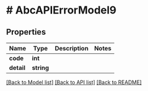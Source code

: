 # # AbcAPIErrorModel9

## Properties

Name | Type | Description | Notes
------------ | ------------- | ------------- | -------------
**code** | **int** |  |
**detail** | **string** |  |

[[Back to Model list]](../../README.md#models) [[Back to API list]](../../README.md#endpoints) [[Back to README]](../../README.md)
